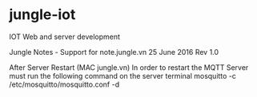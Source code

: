 # jungle-iot
IOT Web and server development

Jungle Notes - Support for note.jungle.vn
25 June 2016
Rev 1.0

After Server Restart (MAC jungle.vn) In order to restart the MQTT Server must run the following command on the server terminal 
mosquitto -c /etc/mosquitto/mosquitto.conf -d


